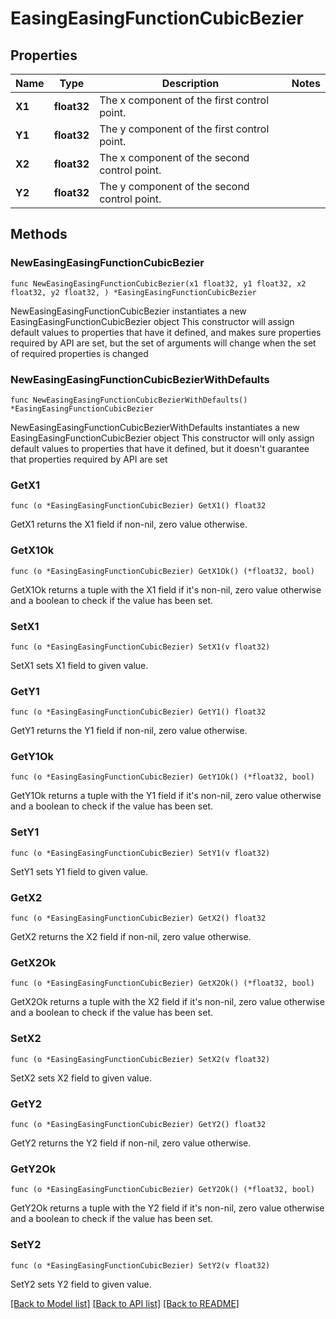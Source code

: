 # EasingEasingFunctionCubicBezier

## Properties

Name | Type | Description | Notes
------------ | ------------- | ------------- | -------------
**X1** | **float32** | The x component of the first control point. | 
**Y1** | **float32** | The y component of the first control point. | 
**X2** | **float32** | The x component of the second control point. | 
**Y2** | **float32** | The y component of the second control point. | 

## Methods

### NewEasingEasingFunctionCubicBezier

`func NewEasingEasingFunctionCubicBezier(x1 float32, y1 float32, x2 float32, y2 float32, ) *EasingEasingFunctionCubicBezier`

NewEasingEasingFunctionCubicBezier instantiates a new EasingEasingFunctionCubicBezier object
This constructor will assign default values to properties that have it defined,
and makes sure properties required by API are set, but the set of arguments
will change when the set of required properties is changed

### NewEasingEasingFunctionCubicBezierWithDefaults

`func NewEasingEasingFunctionCubicBezierWithDefaults() *EasingEasingFunctionCubicBezier`

NewEasingEasingFunctionCubicBezierWithDefaults instantiates a new EasingEasingFunctionCubicBezier object
This constructor will only assign default values to properties that have it defined,
but it doesn't guarantee that properties required by API are set

### GetX1

`func (o *EasingEasingFunctionCubicBezier) GetX1() float32`

GetX1 returns the X1 field if non-nil, zero value otherwise.

### GetX1Ok

`func (o *EasingEasingFunctionCubicBezier) GetX1Ok() (*float32, bool)`

GetX1Ok returns a tuple with the X1 field if it's non-nil, zero value otherwise
and a boolean to check if the value has been set.

### SetX1

`func (o *EasingEasingFunctionCubicBezier) SetX1(v float32)`

SetX1 sets X1 field to given value.


### GetY1

`func (o *EasingEasingFunctionCubicBezier) GetY1() float32`

GetY1 returns the Y1 field if non-nil, zero value otherwise.

### GetY1Ok

`func (o *EasingEasingFunctionCubicBezier) GetY1Ok() (*float32, bool)`

GetY1Ok returns a tuple with the Y1 field if it's non-nil, zero value otherwise
and a boolean to check if the value has been set.

### SetY1

`func (o *EasingEasingFunctionCubicBezier) SetY1(v float32)`

SetY1 sets Y1 field to given value.


### GetX2

`func (o *EasingEasingFunctionCubicBezier) GetX2() float32`

GetX2 returns the X2 field if non-nil, zero value otherwise.

### GetX2Ok

`func (o *EasingEasingFunctionCubicBezier) GetX2Ok() (*float32, bool)`

GetX2Ok returns a tuple with the X2 field if it's non-nil, zero value otherwise
and a boolean to check if the value has been set.

### SetX2

`func (o *EasingEasingFunctionCubicBezier) SetX2(v float32)`

SetX2 sets X2 field to given value.


### GetY2

`func (o *EasingEasingFunctionCubicBezier) GetY2() float32`

GetY2 returns the Y2 field if non-nil, zero value otherwise.

### GetY2Ok

`func (o *EasingEasingFunctionCubicBezier) GetY2Ok() (*float32, bool)`

GetY2Ok returns a tuple with the Y2 field if it's non-nil, zero value otherwise
and a boolean to check if the value has been set.

### SetY2

`func (o *EasingEasingFunctionCubicBezier) SetY2(v float32)`

SetY2 sets Y2 field to given value.



[[Back to Model list]](../README.md#documentation-for-models) [[Back to API list]](../README.md#documentation-for-api-endpoints) [[Back to README]](../README.md)


